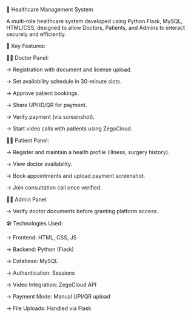 🏥 Healthcare Management System

A multi-role healthcare system developed using Python Flask, MySQL, HTML/CSS, designed to allow Doctors, Patients, and Admins to interact securely and efficiently.

📌 Key Features:

👨‍⚕️ Doctor Panel:

-> Registration with document and license upload.

-> Set availability schedule in 30-minute slots.

-> Approve patient bookings.

-> Share UPI ID/QR for payment.

-> Verify payment (via screenshot).

-> Start video calls with patients using ZegoCloud.

🧑‍🦱 Patient Panel:

-> Register and maintain a health profile (illness, surgery history).

-> View doctor availability.

-> Book appointments and upload payment screenshot.

-> Join consultation call once verified.

🧑‍💼 Admin Panel:

-> Verify doctor documents before granting platform access.

🛠 Technologies Used:

-> Frontend: HTML, CSS, JS

-> Backend: Python (Flask)

-> Database: MySQL

-> Authentication: Sessions

-> Video Integration: ZegoCloud API

-> Payment Mode: Manual UPI/QR upload

-> File Uploads: Handled via Flask
